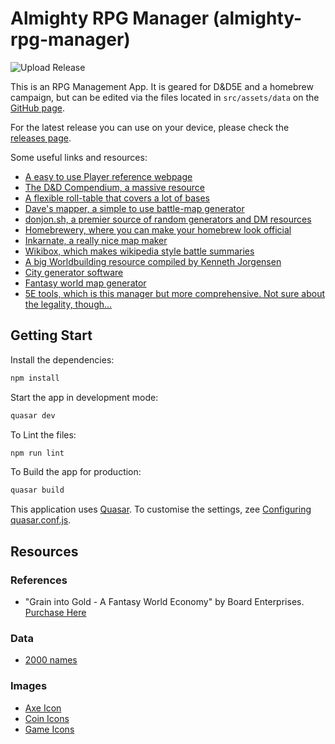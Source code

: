 # Almighty RPG Manager (almighty-rpg-manager)

![Upload Release](https://github.com/almightynassar/almighty-rpg-manager/workflows/Upload%20Release/badge.svg)

This is an RPG Management App. It is geared for D&D5E and a homebrew campaign, but can be edited via the files located in `src/assets/data` on the [GitHub page](https://github.com/almightynassar/almighty-rpg-manager).

For the latest release you can use on your device, please check the [releases page](https://github.com/almightynassar/almighty-rpg-manager/releases).

Some useful links and resources:

- [A easy to use Player reference webpage](https://crobi.github.io/dnd5e-quickref/preview/quickref.html)
- [The D&D Compendium, a massive resource](https://www.dnd-compendium.com/)
- [A flexible roll-table that covers a lot of bases](http://autorolltables.github.io/#)
- [Dave's mapper, a simple to use battle-map generator](https://davesmapper.com/)
- [donjon.sh, a premier source of random generators and DM resources](https://donjon.bin.sh/)
- [Homebrewery, where you can make your homebrew look official](https://homebrewery.naturalcrit.com/)
- [Inkarnate, a really nice map maker](https://inkarnate.com/login/)
- [Wikibox, which makes wikipedia style battle summaries](http://n.bellok.de/wikibox/)
- [A big Worldbuilding resource compiled by Kenneth Jorgensen](http://kennethjorgensen.com/worldbuilding/resources)
- [City generator software](https://watabou.itch.io/medieval-fantasy-city-generator/devlog/85275/070-districts)
- [Fantasy world map generator](https://azgaar.github.io/Fantasy-Map-Generator/)
- [5E tools, which is this manager but more comprehensive. Not sure about the legality, though...](https://5e.tools/)

## Getting Start
Install the dependencies:
```bash
npm install
```

Start the app in development mode:
```bash
quasar dev
```

To Lint the files:
```bash
npm run lint
```

To Build the app for production:
```bash
quasar build
```

This application uses [Quasar](https://quasar.dev/). To customise the settings, zee [Configuring quasar.conf.js](https://quasar.dev/quasar-cli/quasar-conf-js).

## Resources

### References
- "Grain into Gold - A Fantasy World Economy" by Board Enterprises. [Purchase Here](http://www.warehouse23.com/products/BEN3610)

### Data
- [2000 names](http://www.20000-names.com/)

### Images
- [Axe Icon](https://opengameart.org/content/axe-survival-tool)
- [Coin Icons](https://www.medievalcollectibles.com/product/capitol-coin-set/)
- [Game Icons](https://game-icons.net/)
